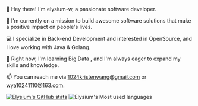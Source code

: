👋 Hey there! I'm elysium-w, a passionate software developer.

🚀 I'm currently on a mission to build awesome software solutions that make a positive impact on people's lives.

💻 I specialize in Back-end Development and interested in OpenSource, and I love working with Java & Golang.

🌱 Right now, I'm learning Big Data , and I'm always eager to expand my skills and knowledge.

📫 You can reach me via 1024kristenwang@gmail.com or wya10241110@163.com.


[![Elysium's GitHub stats](https://github-readme-stats.vercel.app/api?username=elysium-w)](https://github.com/anuraghazra/github-readme-stats)
![Elysium's Most used languages](https://github-readme-stats.vercel.app/api/top-langs/?username=elysium-w&layout=compact&hide_border=true&langs_count=10)
